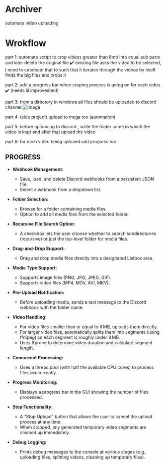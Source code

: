 # Archiver
automate video uploading 
# Wrokflow

part 1:
automate script to crop videos greater than 8mb into equal sub parts and later delete the original file  ✔️
existing file asks the video to be selected, I need to automate that to such that it iterates through the videos by itself  finds the big files and crops it

part 2:
 add a progress bar when croping process is going on for each video  ✔️ (needs lil improvement)

 part 3:
 from a directory in windows all files should be uploaded to discord channel 
 ![image](https://github.com/user-attachments/assets/0234add6-0ddd-4021-bee7-ffe6c7f5bcea)

 part 4: (side project)
 upload to mega too (automation)

 part 5:
 before uploading to discord , write the folder name in which the video is kept and after that upload the video

 part 6: 
 for each video being uploaed add progress bar



## PROGRESS


- **Webhook Management:**  
  - Save, load, and delete Discord webhooks from a persistent JSON file.  
  - Select a webhook from a dropdown list.

- **Folder Selection:**  
  - Browse for a folder containing media files.  
  - Option to add all media files from the selected folder.

- **Recursive File Search Option:**  
  - A checkbox lets the user choose whether to search subdirectories (recursive) or just the top-level folder for media files.

- **Drag-and-Drop Support:**  
  - Drag and drop media files directly into a designated Listbox area.

- **Media Type Support:**  
  - Supports image files (PNG, JPG, JPEG, GIF).  
  - Supports video files (MP4, MOV, AVI, MKV).

- **Pre-Upload Notification:**  
  - Before uploading media, sends a text message to the Discord webhook with the folder name.

- **Video Handling:**  
  - For video files smaller than or equal to 8 MB, uploads them directly.  
  - For larger video files, automatically splits them into segments (using ffmpeg) so each segment is roughly under 8 MB.  
  - Uses ffprobe to determine video duration and calculate segment length.

- **Concurrent Processing:**  
  - Uses a thread pool (with half the available CPU cores) to process files concurrently.

- **Progress Monitoring:**  
  - Displays a progress bar in the GUI showing the number of files processed.

- **Stop Functionality:**  
  - A “Stop Upload” button that allows the user to cancel the upload process at any time.  
  - When stopped, any generated temporary video segments are cleaned up immediately.

- **Debug Logging:**  
  - Prints debug messages to the console at various stages (e.g., uploading files, splitting videos, cleaning up temporary files).
